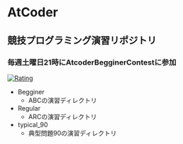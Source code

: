 # AtCoder

## 競技プログラミング演習リポジトリ

### 毎週土曜日21時にAtcoderBegginerContestに参加

[![Rating](https://badgen.org/img/atcoder/kikudesuyo/rating/algorithm?style=for-the-badge)](https://atcoder.jp/users/kikudesuyo?contestType=algo)



- Begginer
  - ABCの演習ディレクトリ
- Regular
  - ARCの演習ディレクトリ
- typical_90
  - 典型問題90の演習ディレクトリ
